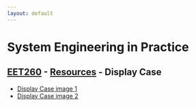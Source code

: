 ```yaml
---
layout: default
---
```


# System Engineering in Practice

## [EET260](../) - [Resources](./) - Display Case

- [Display Case image 1](display_case1.jpg)
- [Display Case image 2](display_case2.jpg)